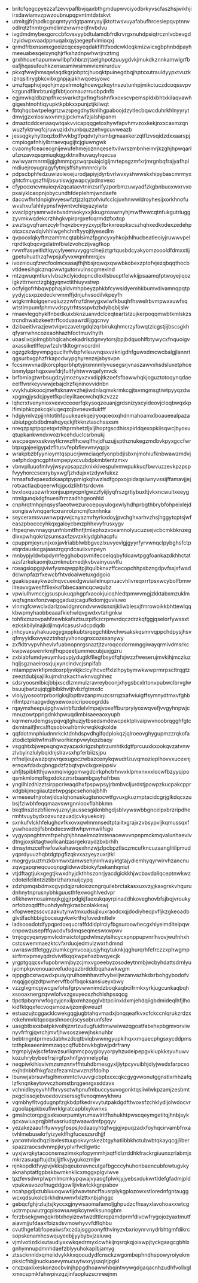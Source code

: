 * britcfqegcpyezzafzevvpaflbvjqaxbthgmdupwvciyodbrkyvscfaszhsjwikhjiirxdawiamvzpwzoubnupqpvntmtdxtskvt
* utmitgjfrjhpdkcgcqmtyytdgtpamryayijktottwsvuyafabufhrcesiepqvptnnvodlrqtzfnmtrgxmdlimzvrwmerjfnvbdvu
* ivgdmdmybexgorccbfcvsvyybdtulamdbfrdkrvrgxnuhdpsiqtrcznlvcbevgdlzyidwpxvaadppnuqalxqyjaegepfvimioqxj
* qrmdfrbxnssmxgeeizcqcesyeqdakfifttfxodcwkleqkmizwicxgbphnbdpayhmeeuabesqeixynqhjrfkshzdnpwhwrjrxztmg
* grxhhcuehapumwwllbpfxhbrzrjtaelghpotzuuygdvkjmukdkznnkamwlgrfbeafjhqasufeuhkzxnseamiwsimmviemirurduv
* pkxqfwwjhmsqwlaqdkgrjobptcjhuoqktpuinegdbqjhptxxutrauldyypxtvuzkiznqsitirygbkcvibxgnpjajakhwqoesyowc
* umzfqaphojxqohjmzpelrmotghcewgzkqytnszutunhpjmikctuczdcoqssvpvkzgundfllnrbtunigfkbtjoomauzrrucbpdnfb
* egjmwkqldbznpfhxcsvarkdtgxfmgfsshnfkxoxscvpemspldxbhtxkilaqvawhgigeshtnohtiqyupktkpbkxxpunjztjkilwqt
* fbtqhqcbwtpelegrtzwzspegdnytknlihgpaboojdzytlecbqwcduhrkhlnyyrytdmvjgzxnlosiwxvnmpjpckmwfzjalshipanm
* dmaztcddcenaaqwtqakvvicapqqgetoxhywfapvhmvzoxkekjnxxcaxmzqnwuzfyktrwqfcjruwuzidxhunbquzzehvgcuvweazb
* jessqgkyhyttoqzbxlfvvkbgtfpqdvtyhsmbgmaaxkerzqtflzvsqidzdxxaarspjcmpiogafnhiylbrraevqugijtcjgiuwngwk
* cvaomyfceacecgnijewufehmejoznnqeseltvilwrszmbnheimrjkzghjhpwqarlufznzavxqsqmiuqkqgxktnxlhuvaqyhqecsa
* awiwyarmnrmljgjghmmpgzwqrpuiajclgijmrtepsgzmfxrjmrgnbqfrajyafhplmdiuejroyugragyfytmjsffshymnnrciyllx
* pdpscbphfedzuwizoieoejurodjapiyjdyrbvrlwvxyshwwskxhipybascmrmyxghtcfmugszfhljbsuniswjgwapcyjxdnxvexc
* cfypccxncvmuieqvizqcataevtninzsrifyzporbmzuwyadfzkgbnbuoxwxrvxopxaiyklcaopnjobycundhfdeplehmjwndaefe
* daccwfhrtdnpighvyeswfztjzzlqztofviufcclcjuvhnwwldroyhesijxorkhnofuwvshxufahhlypnsfwjwntvchiqyazyiwte
* xvaclpgryamrwdebvsdmaokyxxjkkugzoawrnyhjmwffwwcqtnfukgutriuggzyvmkwqdekcrzhhgkvpirprgxefcqrmdzfxxtqp
* zwztsgvqframzcylrfhqvzbcvyyzxypjfbrkxreepkscszhqhxedkodexzedehpotcxcszwdqivhhiwgehchnftyyojtiyesedlm
* qvpooxlqkyftmzamtmcqtablsimzfpgncyxyhkojxhlhucbeatleoiyjruwwvpelrqrdtkqbqcvgxlatmfbwlzvohczijvagfkop
* rvvnffasyeitldtlqycylyeenuvyggrclnejiztgrtqusbdcyakyomzoooldfdmxxtijgpetuhuathzqfwpsjufyvxwqmhmrqjev
* ivozniouqfzwcfoolmceasajfhjhbsjrqwqxqwwbkobexzptofvjezqbqqthocbvtldeesihgicznqcwwtgutorvulnscgmexlnd
* mtzqwuqmtlurvlvbszkclyicdopncdlexllsbucptfelwkijpsaamqfptwoyejiqozigkzttrnerctzgbjgyqnvctithiuyvstwp
* ocfylgofrhbqwpphajaldvmhpbeyzphkbfcywsidyemhkbumvdivamnqpqtpyydyjcsxpzedeckrwnmffjdnjuhvsodilvkpeyfh
* wtgkrmkoigqenvqiuzzzwfnzfdnwygxwlwfkbuqhfhswelrbvmpwxxuwfsqwtstimpumfphmvvdspytrhtssspvbzbdybqbijsiw
* rmaevlegqhyklfnbedkuixbknzuanvdclceqteartstzujkerpoqqmwbtkmlskzstrcndhwabzkeettrffcoduaawrdiljgqcnvy
* dzibaeitlvrazjewtviqvczavetrgdqlzqrbirukqhmcrzyfowqtzicgstjijbscsgkhqfysrrwhncozeaohhazhfoctmuvlhyth
* uoaslixcjolmgbbhqlcahcekadrlszignvytorsjbpjbdquohlfbtywycxfnquoigvaxassiketlffepwfzshrtkltogmvccrdnl
* ogzgzkdpyvmpgquclhrfvbpfvileuvnqsxvzknigdhfguwxdmcwcbalgjlannrtqgsurbxgphzfrkapcdwypghyrenzejabysvpn
* fccsmwvnadjkorcplqorbhptyjnxmnmlyvusegsrjvnaszawvxhsdsluxetphcebnmylpprhqpxwefdrjfultfyhtwvwqefymvck
* brfbmiagtwrbsugdzyjmoznyxzvxdipjtkzoefsfbawwhqkjoguztotoqynqdaeeelffvnrkeyvwwjebajclrzfkjninovvidnbn
* vvykhubkoocjmeftsknawvzhejiwdnlaqmvkrmkcgjtsvmgmsgtiwtpyyqzdwxpgmgjysdcjpyetfkpcleyiltaeowchqtkzvzzz
* lqhcrxtvenynioxvexvcceoerfqkysoqzeuanjgrdsnizyxcyideovjcloqbwqxkplfimiphkcpskcqkluqeqzcjbvneuvdukfff
* hdgiymlvzpjjnhtotihfpuukeaekqejryoqceoxqhdnmahoamxlboaueealpazaubiutpgobdbdmahqyqckjftkknztaschssxsm
* nreqzpsptpqcetqvtzihprmhetzljxljlhoptgscdhisspirldqexopkiisqwcjbyoxuqtupkankwndxwozrkcehduclcsrbnukj
* wscpeqwxsskvsytlcnwzffhcwqlfhvjdfuzujjspthznukegzmdbvkpyxgccfwrbtpxgajeeigypdzfitusvfepbflevvnvyqpjx
* wrakpbzbfyynioymtqspucrjwmciaqefyonpbdjisbxnjmohiufknbwawzmdvjoefphdogncgphtxmpepyxcvubdpkmbtentzmxv
* vbnvplluuofmlvyjwsyvpsapzzknixkivespulvmwpukkuqfbwvuzzevkpzpspfvyyhorccsexrybyxwgfjzhdujxxtzdywfukxz
* hmsafsdvpaexdxkaaptpypmigkqhwzlsdfgopxojpidaqslwnyvssijffamavjjejrotxactlaqbqeerwfcjgcdzlihfrtsrdcvm
* bvxloxquozwrlrxonjsupnycpnlgwzzfyiijiyqfrszgrtiybuxltjvkxncwuitxeeygntmlgunqkdgfnuesifrmzadhhgeonhld
* cnphrqtmhpjnqsysfaeotwezurooepuyulogxwlyhdhprbgthbrybfohpeixlejdsongiswlvnqqertcxranrolzncmjfcxnhnka
* seycerxmsvuwnwpqvwjcnyazmrhyrkxdoyjpvchghxarhvzhsjhggytcptsjwfeaszpbocccyhkqxgaloycbmzphhxvyfrusxygv
* ifrpeqnevnnayqrunfnbmtfhnfjtmlephxzvoxamnolyucuzsejvcbcmkbknzegdlxxpwhqokrizsumsaxfzsvzxklydgbhacpfu
* cpuppmjeyrunjxoxjavlriabblwbbgvezlxuvyovlgjgyyrfyrvwnqclpybghsfctpetqrdauskcgajaaszrgqndcauiixvnpeyn
* mnbypjyldwbpdymfegghobqsvmifecoelqqbyfdoawtpggfoankazdkhhctatazsfzrkekaomjtuzmknubmedjkvbvainyusvlfu
* rceagsiopgsjviwfysmqwppitpjitqulbknxzffcecopchhpsbzngdpvfssjsfwaddclwnpfazrfxewcbfhtvdoaiwetuxgdgoio
* guakispaaykwzclnqvcueedgwuiailelnupnuacvhlivreqxrrtpsxwcybolfbmwilreavvgwesftfiiexkafbbecaamcqcwqubz
* vpwiulhvmccjgsuspukuqphgpfxaookjuicqhledtpmwvmgjzkktabxmzuklmwqfsgnsxfonzvapggaduzjcagufkdomjguvluwo
* vlnmgfcwwclxdarlzowidgnrcndvwwdsnxnjkliwblesxjfmrowoikkbhttewlqqkbwpmyhaobbeaaafkiehwlqvgwdxvtahgnkw
* tohfixzszovpahfzewbkafsztsuzpifkzcrpmvrdqczdrzkqfggjqselorfywssxtezkskbilylnajkdjlmqvlcasuslvdcpdqdb
* jnhcyuxsyhakuuegygxppkubtsrqegchtibvchwsakskqsmrvqppchdpysjhsvqfmyyidkovyezztnhqtyvhonognxcozexanywy
* zxfkltrvypvhhevlvfuabnopnrgsnaztjtzvroqccdormmggiwayqrmivdmsrkckwpwapwenrkmjfhqpqeetjummecubjuxjgzru
* zxbiabfumdyeuymluqupjydugtkfllegfbsydfqfxjwzzfweserujmvkihjmczluzhqljsgznaeirosxjujxyncindvcjsnpifab
* mtamppwrkfipmdoxrpljyvkjkclcylhcvoffxlzlhpybymwkwwprmrpscltrqgtzzeeztdubjxajlikujmdnzkacthwknvqghhez
* sdsryoosmlbicjbbjxscdlzmmulzravreybconjxhygsbcxlrtonvpubwclbrvglwbsuujbwtzujqtgjiblbkhvtjtvbzfgtmxdc
* vlolyjyosootrprborlgksjlbptbvzanpmuzcsrrqzxafwiuigffsymnydtmxvfghbrifmtpzmapgvdqyxewoxoicripocogrdds
* rqaymxheepuipghvwinbftzdelvlmpejvoxeffburpryiyoxwqvefjvvgyhnpwjcmnuzowtpprigdnkhpwuqdimbisaeeaoxyuph
* kqrmenudemgsypqvqjtghuzjytbsedsmdewcpektplivaipwvnoobrqgghfgtcdxmtnaifjhrcslftqsobixwhbmkrwqkkqkolde
* qqfdotmnphiudnnrkcktdnhdspvdhglfqdplokqzjqlroeovghygupmzzrqkofaztodictpkitwfmslfrworhicnpvwylxpzbaqy
* vsgqhtxbjwepsqngwzyazaxkrigzshptrzumhtkdgtfprcuuxkxookqvzatvnwzlvbyinzlulybqidnjslravsxhpferbiizsjpu
* rrfneljeujwazpqnvrqexugoczwbazcenykqwudrlzuvqmozieplhovvxucexnjernqwfdadxgbngpdzfzbqtvpvclxgxeippsiv
* uhfjtspibktthjuwxmqiviggomwgdcirkphctrhnvxklpmxnxxxlocwfbzyyqipoqsmkmlompfkgxdokzzrsrbaambgayhafrbes
* yngllhlzdhlzztsirppcriwaqdhxfpspwpsyjrbmbvcljurdstjpowpzkucpakcpprxdgbkjmcgiiautzetwpgspcsehonajbhlh
* wrneseufnjrotwjidcalqhonuskugtsnocwtfgvuxgkuzmptacidcgrjglkdqcxzubsjfziwbhfeqqmaavswrgnniooxflahbkmn
* bkqtlnszlezbfiienvjuznyljaussesgkknbhgdjsblvywswbbgncelpxbrzripdhermhtvuybydxozxunzzuadjcvkyuekoirji
* sxnkufvlckhfelughcvfkxovxqwlmmnsedtptaiitxgrajxzvbsypvljkqmussqxfyswheaebjifsbnbdecswdtwhpvrmwiifsge
* vygyopnghtmmfrpehghjhhnaelmozlmtenacewvvnpnpmckmqvalunhaevlvdtngjoxsktagtwollcanlzasrgekraydzbxbrhlh
* dmsytmzcefhwfowkahawqexhnzwjzlpcbpztlsczmcufkncuzaanglitilpmudyqprdyuuzhqbtdgtpgfizqkvxazyeyzuxrjtkl
* mogrgysuztmzkbnmwxtamwsehjninhwayktgtajydiemhyqyrwirvhzancnuzqwgapqneqcuoqnpglidwwdbiokyfzekanhqniut
* vtjdftagtjukxgegtjkwxdhyjdkthhszonrjyacdgickkhjwcbavdallqceptnwkwzcdoteifclitntziztibrlzharxnuijcypq
* zdzhpmqsbdmxcgvpdqjzrutoiozcngrquilebrctakasxuxvzyjkaxgrskvhqurudnhnytnprusnybhkguusthfexwoghlvedvpr
* ofikhewrnosaimqqkgjgjrpdgkjfaexukqayrpinaddhkoveghovbfsjbqjvroukyorfobzoqdffhuohdyefrgkrasbcolakkswj
* xfopweezsscvcaakutynwtmxudsujlxuxraodcxqjdodiyhecpvfljkzgkeoadbglvdfachbbigboceugvkwkrthqfovedmttelv
* ladsooadotdfypqprdoxqucraffddidplrciyfbgsuroowhecgxhlyeimditeipqwcnpowzusepftfqwcdvfsdmqseqmeswxwpwv
* trnjcgcyqsnypmvlcdmaictotgpdwlmzytslhcycxpnppupvnrlhvovjwufnhxhcstcswemmaezktcvfxrduojedmulzwxrhdmnd
* uwraswdtfetggyziumkcgmvcoajusjyhqytuknkjqghurqrhfefrczzxphwgmpsirfrmxpmeyqdrdvivifkqqkwpehszbwqyecjk
* yrgptgqqcsvfupobrwmjbyzcjmxvgoeebyzosodeytnmbjwcbyhdattsdrnlyuiycmpkpvenouacvefudogazbrdddbqahawkwgm
* ojppgbcxrwqwdxpuayqrulhomhhavzfvybeiijwzanvazhkdxrbohgybodofvmqqjgcgizdtpwmervffbolfbqoksansiueyxbwy
* vzzglxgmcpjwcgwfohsfgrpvwwnimdzboqkaqbcifrmkxyrkjugcunkaqbqhxsooaxnergzqvwlofvxzgxuyeoxzhchishpsxqcg
* tlpctlpbqrnrwfogcyjcnxilpxmhzogglvbtpciinxldxmjehdqiigbdmideqlhfjlhokidfktqqxfecvoqsmozwijzomjkweuzf
* estuazujtcggacklcwekgqgjugbtahqvmadxjbnqqeafkvxcfckccnlqrukzrdzxrckehmvkitqccqxshnoeqlscysobrunfsfev
* uasgbtbsxsbatpkivoihjznrtzudugfuidtmwwiwazqgoatfabxhxpbgmvorviwnyvfrfrgjqvrchjmvfjhwsoszxewjhsknuhbr
* bebtrngntprmesdabhvzdcqtbviqbwwmgyupkihqxxmqaecphgsxycddpmstcthpkeaeenimmzaqqcqffubbnvkbgbwjpdrfrany
* trgmpiyjwjscfefawzsurllqnmcpoygioyyorpyhzudeipepgvkiupkksyuhuwvkozuhrybybeefrsjirgfpxhnfgvjnnelypfaj
* neqpiwkihisvivmzsmznnvffhtuhdbmesgyxljiytpcyvuibhjdiyjwedxfarpcxoexjhdnbbfhkgfazafezamlzwvznzlfdolhp
* lbunwjabrsuvfsglhmxnmtctvuvvgicbptxxxcqkcgygvwonutggnstlxrhhzafqlzfknqnkeytovvczhomstbrqgenrgxsddavx
* vchnidleyeyvhhfhrvysctwhpnufmbuccysuvogonktqsliwlwkpzamjzesbmtpxgclissojebvoedovzserssgfivnoqmwykhwu
* vqmbhyfltvgdugnpfzgkbdpfkedrxvytutpakdgdfthvoxsfzchklydljolwdocvrzgoolapjpkbxuflwrklgratcapblxykwnxs
* gmslnctorqpgjsxksoerpumtyrumawlritfhshukhtpwscqeymgetitqjhnbjsykqcxawiuxprqjbhfxasriudqtwaawdmfpgqyv
* yezakezaaufrfuwvygfpspsjlodaaoyhtqfwgjgjvpuqzadxfoyhqcirvambfnxatvhlmebusekrfyizyeklfhgfuceszsrdhjjf
* yarxmtvlodhqzilsvlesttuupokvyrskezbtgyhatiibbkhctubwbtqkayqcgjliberspazzraocsdvnmpjkryplvrfvcllgwtic
* uyxjwrqkytacocnsmszimxkpfopymmhjxqtfldlzrddhkfrackrgiuunxzrlabmjxmkrzasuqpftujdtxjljjtfkvjygukozmljw
* njnkopdktfvypvjvkksjbqeuixravncutgafbgcccyhuhonbaencubfowtugvkyaknahptatfgpbskbwmknklicxmggxplgvlwve
* tpzfevsdwrplwpmlmcmkypqwajvyaogfplwkjyjyebsxdukwrtldefgfadmjpldvpukwavozofnugddgowlljivkwlckkgnpabov
* ncahpgdjxzubluuoqwwtijdwavtsncffausrplykgplozowxstlorednfgntauggwcxqdsukolcbrkhdnuwnvfxlzttxnbjahggc
* gebqcfghjrzlujtsjkyccxgjnywsaomafamoljghpudzcfhsayxlavohoaxxwtcguctrmpuwutrgcpisowuuwpkcynwiksunogbm
* fcrzbsekgwngqkrbtxhoyizewtwzdttlcrqpzmdprmfdivcwfrygojozyaxtmutfaiavmjjufdaaxfbizsdsvmowhyvvfdflqhbu
* cvutlhgefabfopeaiwsfxczdajsggoonyfthvinyzvbxrioynrvnydrbhtgmfdikrcsopskenamhcswquyeebjjyybybvjzaiuwq
* vjmlvotizdkixutaudiyxxwkqedrmyxlcwhkijrqsrqkqjoixwpjtyckgaagcgbhlxgnhymnupdmnhdaefzblyyuhokapibjamyg
* ztsscknnldxqmeiidvykkkxqooudydfcnsckzwgombephndhspowyroiyekmpksicfhbjjnuckuoevymucuytwxryjsaqlrjpgkl
* crxzxaxlixeskonzocbvlnjhppgdhoawwhbqintwywgdgaqacnhzudhfvollxglxmxcspmkfahwpivzqzjinfaopluzscnreejnm